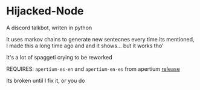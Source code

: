 # Hijacked-Node

A discord talkbot, writen in python

It uses markov chains to generate new sentecnes every time its mentioned, I made this a long time ago and and it shows... but it works tho'

It's a lot of spaggeti crying to be reworked

REQUIRES: `apertium-es-en` and `apertium-en-es` from apertium [release](https://wiki.apertium.org/wiki/Install_Apertium_core_using_packaging)

Its broken until I fix it, or you do
